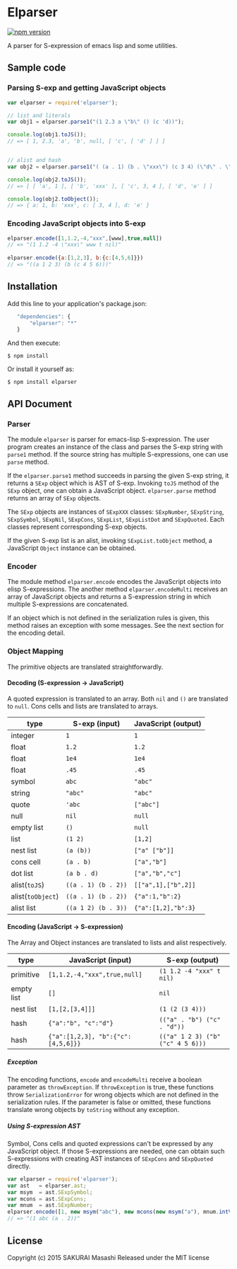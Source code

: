 # Elparser

[![npm version](https://badge.fury.io/js/elparser.svg)](http://badge.fury.io/js/elparser)

A parser for S-expression of emacs lisp and some utilities.

## Sample code

### Parsing S-exp and getting JavaScript objects

```javascript
var elparser = require('elparser');

// list and literals
var obj1 = elparser.parse1("(1 2.3 a \"b\" () (c 'd))");

console.log(obj1.toJS());
// => [ 1, 2.3, 'a', 'b', null, [ 'c', [ 'd' ] ] ]


// alist and hash
var obj2 = elparser.parse1("( (a . 1) (b . \"xxx\") (c 3 4) (\"d\" . \"e\"))");

console.log(obj2.toJS());
// => [ [ 'a', 1 ], [ 'b', 'xxx' ], [ 'c', 3, 4 ], [ 'd', 'e' ] ]

console.log(obj2.toObject());
// => { a: 1, b: 'xxx', c: [ 3, 4 ], d: 'e' }
```

### Encoding JavaScript objects into S-exp

```javascript
elparser.encode([1,1.2,-4,"xxx",[www],true,null])
// => "(1 1.2 -4 \"xxx\" www t nil)"
 
elparser.encode({a:[1,2,3], b:{c:[4,5,6]}})
// => "((a 1 2 3) (b (c 4 5 6)))"
```

## Installation

Add this line to your application's package.json:

```javascript
   "dependencies": {
       "elparser": "*"
   }
```

And then execute:

    $ npm install

Or install it yourself as:

    $ npm install elparser


## API Document

### Parser

The module `elparser` is parser for emacs-lisp S-expression.
The user program creates an instance of the class and parses the S-exp
string with `parse1` method. If the source string has multiple
S-expressions, one can use `parse` method.

If the `elparser.parse1` method succeeds in parsing the given S-exp
string, it returns a `SExp` object which is AST of S-exp. Invoking
`toJS` method of the `SExp` object, one can obtain a JavaScript object.
`elparser.parse` method returns an array of `SExp` objects.

The `SExp` objects are instances of `SExpXXX` classes: `SExpNumber`,
`SExpString`, `SExpSymbol`, `SExpNil`, `SExpCons`, `SExpList`,
`SExpListDot` and `SExpQuoted`. Each classes represent corresponding
S-exp objects.

If the given S-exp list is an alist, invoking `SExpList.toObject` method,
a JavaScript `Object` instance can be obtained.

### Encoder

The module method `elparser.encode` encodes the JavaScript objects into
elisp S-expressions. The another method `elparser.encodeMulti`
receives an array of JavaScript objects and returns a S-expression string in
which multiple S-expressions are concatenated.

If an object which is not defined in the serialization rules is given,
this method raises an exception with some messages.
See the next section for the encoding detail.

### Object Mapping

The primitive objects are translated straightforwardly.

#### Decoding (S-expression -> JavaScript)

A quoted expression is translated to an array.
Both `nil` and `()` are translated to `null`.
Cons cells and lists are translated to arrays.

| type              | S-exp (input)       | JavaScript (output)   |
|-------------------|---------------------|-----------------------|
| integer           | `1`                 | `1`                   |
| float             | `1.2`               | `1.2`                 |
| float             | `1e4`               | `1e4`                 |
| float             | `.45`               | `.45`                 |
| symbol            | `abc`               | `"abc"`               |
| string            | `"abc"`             | `"abc"`               |
| quote             | `'abc`              | `["abc"]`             |
| null              | `nil`               | `null`                |
| empty list        | `()`                | `null`                |
| list              | `(1 2)`             | `[1,2]`               |
| nest list         | `(a (b))`           | `["a" ["b"]]`         |
| cons cell         | `(a . b)`           | `["a","b"]`           |
| dot list          | `(a b . d)`         | `["a","b","c"]`       |
| alist(`toJS`)     | `((a . 1) (b . 2))` | `[["a",1],["b",2]]`   |
| alist(`toObject`) | `((a . 1) (b . 2))` | `{"a":1,"b":2}`     |
| alist list        | `((a 1 2) (b . 3))` | `{"a":[1,2],"b":3}` |

#### Encoding (JavaScript -> S-expression)

The Array and Object instances are translated to lists and alist
respectively.

| type       | JavaScript (input)                 | S-exp (output)                    |
|------------|------------------------------------|-----------------------------------|
| primitive  | `[1,1.2,-4,"xxx",true,null]`       | `(1 1.2 -4 "xxx" t nil)`          |
| empty list | `[]`                               | `nil`                             |
| nest list  | `[1,[2,[3,4]]]`                    | `(1 (2 (3 4)))`                   |
| hash       | `{"a":"b", "c":"d"}`               | `(("a" . "b") ("c" . "d"))`       |
| hash       | `{"a":[1,2,3], "b":{"c":[4,5,6]}}` | `(("a" 1 2 3) ("b" ("c" 4 5 6)))` |

##### Exception

The encoding functions, `encode` and `encodeMulti` receive a boolean parameter as `throwException`. If `throwException` is true, these functions throw `SerializationError` for wrong objects which are not defined in the serialization rules. If the parameter is false or omitted, these functions translate wrong objects by `toString` without any exception.

##### Using S-expression AST

Symbol, Cons cells and quoted expressions can't be expressed by any
JavaScript object. If those S-expressions are needed, one can obtain
such S-expressions with creating AST instances of `SExpCons` and
`SExpQuoted` directly.

```javascript
var elparser = require('elparser');
var ast   = elparser.ast;
var msym  = ast.SExpSymbol;
var mcons = ast.SExpCons;
var mnum  = ast.SExpNumber;
elparser.encode([1, new msym("abc"), new mcons(new msym("a"), mnum.intVal(2))]);
// => "(1 abc (a . 2))"
```

## License

Copyright (c) 2015 SAKURAI Masashi
Released under the MIT license
